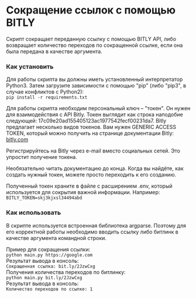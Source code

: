 # Сокращение ссылок с помощью BITLY 
Скрипт сокращает переданную ссылку с помощью BITLY API, либо возвращает количество переходов по сокращенной ссылке, если она была передана в качестве аргумента.

### Как установить
Для работы скрипта вы должны иметь установленный интерпретатор Python3. Затем загрузите зависимости с помощью "pip" (либо "pip3", в случае конфликтов с Python2):  
`pip install -r requirements.txt`

Для работы скрипта необходим персональный ключ – "токен". Он нужен для взаимодействия с API Bitly. Токен выглядит как строка наподобие следующей: 17c09e20ad155405123ac1977542fecf00231da7. Bitly предлагает несколько видов токенов. Вам нужен GENERIC ACCESS TOKEN, который можно получить на странице документации Bitly:
[bitly.com](https://bitly.com/a/oauth_apps)

Регистрируйтесь на Bitly через e-mail вместо социальных сетей. Это упростит получение токена.

Необязательно читать документацию до конца. Когда вы найдёте, как создать нужный токен, можете просто переходить к его созданию.

Полученный токен храните в файле с расширением .env, который используется для сокрытия важной информации. Например:  
`BITLY_TOKEN=skj3kjxsl34494abd`

### Как использовать
В скрипте используется встроенная библиотека argparse. Поэтому для его корректной работы необходимо вводить ссылку либо битлинк в качестве аргумента командной строки. 

Пример для сокращения ссылки:  
`python main.py https://google.com`  
Результат вывода в консоль:  
`Сокращенная ссылка: bit.ly/2JzwCxg`  
Получения количества переходов по битлинку:  
`python main.py bit.ly/2JzwCxg`  
Результат вывода в консоль:  
`Количество переходов по ссылке: 1`
